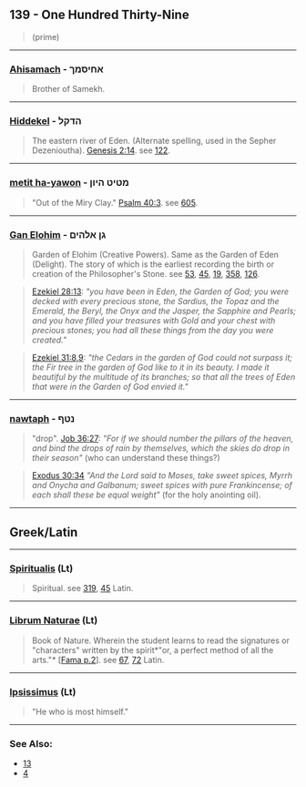 ## 139 - One Hundred Thirty-Nine
> (prime)

---

### [Ahisamach](/keys/AChISMK) - אחיסמך
> Brother of Samekh.

---

### [Hiddekel](/keys/HDQL) - הדקל
> The eastern river of Eden. (Alternate spelling, used in the Sepher Dezenioutha). [Genesis 2:14](http://biblehub.com/genesis/2-14.htm). see [122](122).

---

### [metit ha-yawon](/keys/MTIT.HIVN) - מטיט היון
> "Out of the Miry Clay." [Psalm 40:3](http://biblehub.com/psalms/40-3.htm). see [605](605).

---

### [Gan Elohim](/keys/GN.ALHIM) - גן אלהים
> Garden of Elohim (Creative Powers). Same as the Garden of Eden (Delight). The story of which is the earliest recording the birth or creation of the Philosopher's Stone. see [53](53), [45](45), [19](19), [358](358), [126](126).

> [Ezekiel 28:13](http://biblehub.com/ezekiel/28-13.htm): *"you have been in Eden, the Garden of God; you were decked with every precious stone, the Sardius, the Topaz and the Emerald, the Beryl, the Onyx and the Jasper, the Sapphire and Pearls; and you have filled your treasures with Gold and your chest with precious stones; you had all these things from the day you were created."*

> [Ezekiel 31:8,9](http://biblehub.com/ezekiel/31-8.htm): *"the Cedars in the garden of God could not surpass it; the Fir tree in the garden of God like to it in its beauty. I made it beautiful by the multitude of its branches; so that all the trees of Eden that were in the Garden of God envied it."*

---

### [nawtaph](/keys/NTP) - נטף
> "drop". [Job 36:27](http://biblehub.com/job/36-27.htm): *"For if we should number the pillars of the heaven, and bind the drops of rain by themselves, which the skies do drop in their season"* (who can understand these things?)

> [Exodus 30:34](http://biblehub.com/exodus/30-34.htm) *"And the Lord said to Moses, take sweet spices, Myrrh and Onycha and Galbanum; sweet spices with pure Frankincense; of each shall these be equal weight"* (for the holy anointing oil).

---

## Greek/Latin

---

### [Spiritualis](/latin?word=Spiritualis) (Lt)
> Spiritual. see [319](319), [45](45) Latin.

---

### [Librum Naturae](/latin?word=Librum+Naturae) (Lt)
> Book of Nature. Wherein the student learns to read the signatures or "characters" written by the spirit*"or, a perfect method of all the arts."* [[Fama p.2](https://archive.org/stream/fameconfessionof00vaug#page/2)]. see [67](67), [72](72) Latin.

---

### [Ipsissimus](/latin?word=Ipsissimus) (Lt)
> "He who is most himself."

---

### See Also:

- [13](13)
- [4](4)
